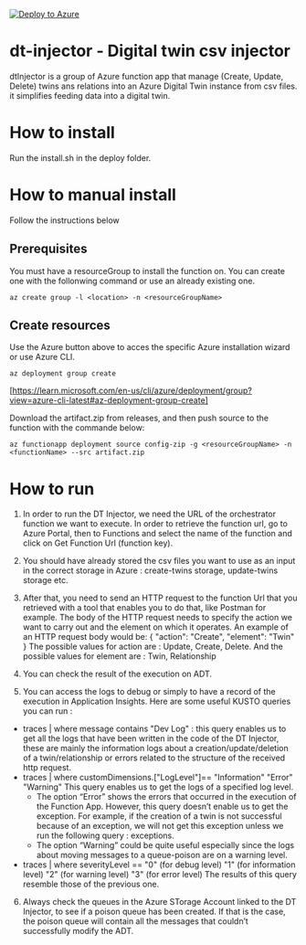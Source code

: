 [![Deploy to Azure](https://aka.ms/deploytoazurebutton)](https://portal.azure.com/#create/Microsoft.Template/uri/https%3A%2F%2Fgithub.com%2FCosmo-Tech%2Fazure-digital-twin-injector-python%2Fblob%2Fmaster%2Fdeploy%2FARM_injector_group.json)

# dt-injector - Digital twin csv injector

dtInjector is a group of Azure function app that manage (Create, Update, Delete) twins ans relations into an Azure Digital Twin instance from csv files. it simplifies feeding data into a digital twin.

# How to install

Run the install.sh in the deploy folder.

# How to manual install
Follow the instructions below

## Prerequisites
You must have a resourceGroup to install the function on. You can create one with the follonwing command or use an already existing one.
```
az create group -l <location> -n <resourceGroupName>
```

## Create resources
Use the Azure button above to acces the specific Azure installation wizard or use Azure CLI.
```
az deployment group create
```
[https://learn.microsoft.com/en-us/cli/azure/deployment/group?view=azure-cli-latest#az-deployment-group-create]

Download the artifact.zip from releases, and then push source to the function with the commande below:
```
az functionapp deployment source config-zip -g <resourceGroupName> -n <functionName> --src artifact.zip
```

# How to run
1. In order to run the DT Injector, we need the URL of the orchestrator function we want to execute. In order to retrieve the function url, go to Azure Portal, then to Functions and select the name of the function and click on Get Function Url (function key).

2. You should have already stored the csv files you want to use as an input in the correct storage in Azure : create-twins storage, update-twins storage etc.

3. After that, you need to send an HTTP request to the function Url that you retrieved with a tool that enables you to do that, like Postman for example.
The body of the HTTP request needs to specify the action we want to carry out and the element on which it operates. An example of an HTTP request body would be: 
{
"action": "Create",
"element": "Twin"
} 
The possible values for action are : Update, Create, Delete. And the possible values for element are : Twin, Relationship

4. You can check the result of the execution on ADT.

5. You can access the logs to debug or simply to have a record of the execution in Application Insights. Here are some useful KUSTO queries you can run : 
- traces | where message contains "Dev Log" : this query enables us to get all the logs that have been written in the code of the DT Injector, these are mainly the information logs about a creation/update/deletion of a twin/relationship or errors related to the structure of the received http request.
- traces | where customDimensions.["LogLevel"]==
        "Information"
        "Error"
        "Warning"
This query enables us to get the logs of a specified log level. 
    - The option “Error” shows the errors that occurred in the execution of the Function App. However, this query doesn’t enable us to get the exception. For example, if the creation of a twin is not successful because of an exception, we will not get this exception unless we run the following query : exceptions.
    - The option “Warning” could be quite useful especially since the logs about moving messages to a queue-poison are on a warning level.
- traces | where severityLevel ==
        "0" (for debug level)
        "1" (for information level)
        "2" (for warning level)
        "3" (for error level)
The results of this query resemble those of the previous one. 

6. Always check the queues in the Azure STorage Account linked to the DT Injector, to see if a poison queue has been created. If that is the case, the poison queue will contain all the messages that couldn’t successfully modify the ADT. 




